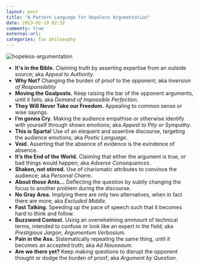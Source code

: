 ```yaml
---
layout: post
title: "A Pattern Language for Hopeless Argumentation"
date: 2013-02-19 02:32
comments: true
external-url:
categories: fun philosophy
---
```


![hopeless-argumentation](http://skyservers.org/~bytter/hopeless-argumentation.png)

* **It's in the Bible.** Claiming truth by asserting expertise from an outside source; aka *Appeal to Authority*.
* **Why Not?** Changing the burden of proof to the opponent; aka *Inversion of Responsibility*
* **Moving the Goalposts.** Keep raising the bar of the opponent arguments, until it fails; aka *Demand of Impossible Perfection*.
* **They Will Never Take our Freedom.** Appealing to common sense or wise sayings.
* **I’m gonna Cry**. Making the audience empathise or otherwise identify with yourself through shown emotions; aka *Appeal to Pity or Sympathy*.
* **This is Sparta!** Use of an elequent and assertive discourse, targeting the audience emotions; aka *Poetic Language*.
* **Void.** Asserting that the absence of evidence is the evindence of absence.
* **It’s the End of the World.** Claiming that either the argument is true, or bad things would happen; aka *Adverse Consequences*.
* **Shaken, not stirred.** Use of charismatic attributes to convince the audience; aka *Personal Charm*.
* **About those Ants...** Deflecting the question by subtly changing the focus to another problem during the discourse.
* **No Gray Area.** Implying there are only two alternatives, when in fact there are more; aka *Excluded Middle*.
* **Fast Talking.** Speeding up the pace of speech such that it becomes hard to think and follow.
* **Buzzword Contest.** Using an overwhelming ammount of technical terms, intended to confuse or look like an expert in the field; aka *Prestigious Jargon*, *Argumentum Verbosium*.
* **Pain in the Ass.** Sistematically repeating the same thing, until it becomes an accepted truth; aka *Ad Nauseaum*.
* **Are we there yet?** Keep making questions to disrupt the opponent thought or dodge the burden of proof; aka *Argument by Question*.